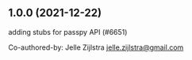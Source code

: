 ## 1.0.0 (2021-12-22)

adding stubs for passpy API (#6651)

Co-authored-by: Jelle Zijlstra <jelle.zijlstra@gmail.com>

